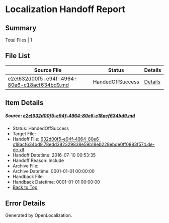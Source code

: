 # <a name='report-top'></a> Localization Handoff Report

## Summary
 Total Files | 1

## File List
 Source File | Status | Details 
 ----------- | ------ | ------- 
 [e2e\632d00f5-e94f-4964-80e6-c18acf634bd9.md](https://github.com/OpenLocalizationTestOrg/oltest/blob/bb428c013d76fab3ef23dff517fff06d13359008/e2e/632d00f5-e94f-4964-80e6-c18acf634bd9.md) | HandedOffSuccess | [Details](#fb5cf2e45c394eb557bf6a34f363a1e82f1b04d91)

## Item Details
##### <a name='fb5cf2e45c394eb557bf6a34f363a1e82f1b04d91'></a> Source: [e2e\632d00f5-e94f-4964-80e6-c18acf634bd9.md](https://github.com/OpenLocalizationTestOrg/oltest/blob/bb428c013d76fab3ef23dff517fff06d13359008/e2e/632d00f5-e94f-4964-80e6-c18acf634bd9.md)
* Status: HandedOffSuccess
* Target File: 
* Handoff File: [632d00f5-e94f-4964-80e6-c18acf634bd9.78edd382329838e59b18eb228ebde0ff0883f574.de-de.xlf](https://github.com/OpenLocalizationTestOrg/olhandoff-e2e/blob/ec9b54a90e4433311e22396237e36b0df978da91/ol-handoff/OpenLocalizationTestOrg/oltest-dede-fly/ci/ht/632d00f5-e94f-4964-80e6-c18acf634bd9.78edd382329838e59b18eb228ebde0ff0883f574.de-de.xlf)
* Handoff Datetime: 2016-07-10 00:53:35
* Handoff Reason: Include
* Archive File: 
* Archive Datetime: 0001-01-01 00:00:00
* Handback File: 
* Handback Datetime: 0001-01-01 00:00:00
* [Back to Top](#report-top)


## Error Details

Generated by OpenLocalization.
